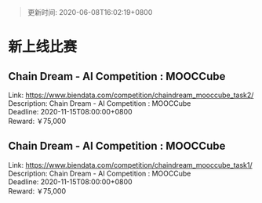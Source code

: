 > 更新时间: 2020-06-08T16:02:19+0800 

# 新上线比赛


## Chain Dream  - AI Competition : MOOCCube
Link: https://www.biendata.com/competition/chaindream_mooccube_task2/  
Description: Chain Dream  - AI Competition : MOOCCube  
Deadline: 2020-11-15T08:00:00+0800  
Reward: ￥75,000  

## Chain Dream  - AI Competition : MOOCCube
Link: https://www.biendata.com/competition/chaindream_mooccube_task1/  
Description: Chain Dream  - AI Competition : MOOCCube  
Deadline: 2020-11-15T08:00:00+0800  
Reward: ￥75,000  

